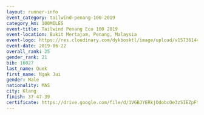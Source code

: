 ```yaml
--- 
layout: runner-info 
event_category: tailwind-penang-100-2019 
category_km: 100MILES 
event-title: Tailwind Penang Eco 100 2019 
event-location: Bukit Mertajam, Penang, Malaysia 
event-logo: https://res.cloudinary.com/dykbosktl/image/upload/v1573614442/Logo/Logo_gqlzi3.jpg 
event-date: 2019-06-22 
overall_rank: 25
gender_rank: 21
bib: 16027
last_name: Quek
first_name: Ngak Jui
gender: Male
nationality: MAS
city: Klang
finish: 37-47-39
certificate: https://drive.google.com/file/d/1VGBJYERkjOdobcOe3zSIEZpFtn2cl7/view?usp=sharing
--- 
```

